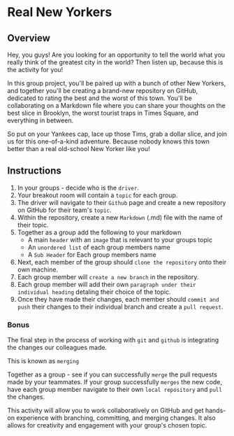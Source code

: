 # Real New Yorkers 

## Overview

Hey, you guys! Are you looking for an opportunity to tell the world what you really think of the greatest city in the world? Then listen up, because this is the activity for you!

In this group project, you'll be paired up with a bunch of other New Yorkers, and together you'll be creating a brand-new repository on GitHub, dedicated to rating the best and the worst of this town. You'll be collaborating on a Markdown file where you can share your thoughts on the best slice in Brooklyn, the worst tourist traps in Times Square, and everything in between.

So put on your Yankees cap, lace up those Tims, grab a dollar slice, and join us for this one-of-a-kind adventure. Because nobody knows this town better than a real old-school New Yorker like you!

## Instructions

1. In your groups - decide who is the `driver`.
2. Your breakout room will contain a `topic` for each group.  
2. The driver will navigate to their `Github` page and create a new repository on GitHub for their team's `topic`.
4. Within the repository, create a new `Markdown` (.md) file with the name of their topic.
5. Together as a group add the following to your markdown
    * A main `header` with an `image` that is relevant to your groups topic
    * An `unordered list` of each group members name
    * A `Sub Header` for Each group members name
6. Next, each member of the group should `clone the repository` onto their own machine.
7. Each group member will `create a new branch` in the repository.
8. Each group member will add their own `paragraph under their individual heading` detaling their choice of the topic.
9. Once they have made their changes, each member should `commit and push` their changes to their individual branch and create a `pull request`.
### Bonus
The final step in the process of working with `git` and `github` is integrating the changes our colleagues made.  

This is known as `merging`

Together as a group - see if you can successfully `merge` the pull requests made by your teammates.  If your group successfully `merges` the new code, have each group member navigate to their own `local repository` and `pull` the changes.

This activity will allow you to work collaboratively on GitHub and get hands-on experience with branching, committing, and merging changes. It also allows for creativity and engagement with your group's chosen topic.
